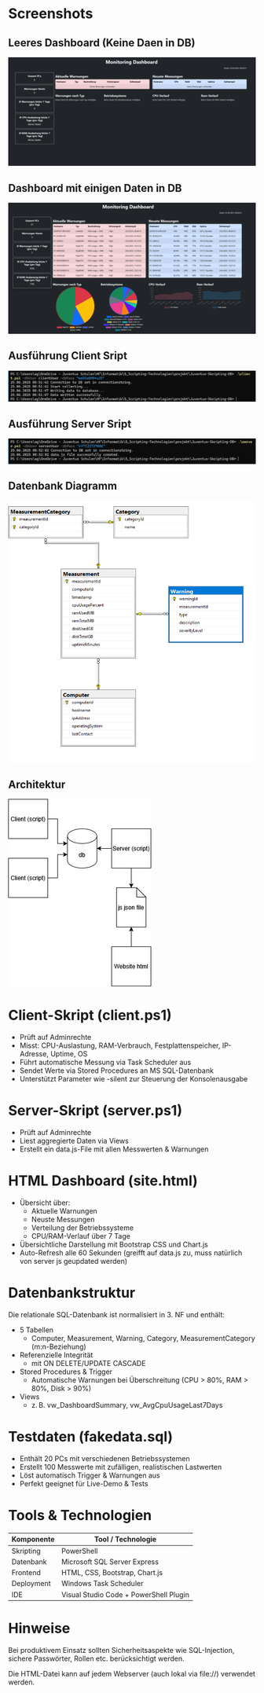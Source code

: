 # Screenshots

## Leeres Dashboard (Keine Daen in DB)

![Arduino](./.img/dashboard-empty.PNG)

## Dashboard mit einigen Daten in DB

![Arduino](./.img/dashboard-full.PNG)

## Ausführung Client Sript

![Arduino](./.img/client-script.PNG)

## Ausführung Server Sript

![Arduino](./.img/server-script.PNG)

## Datenbank Diagramm

![Arduino](./.img/db-dia.PNG)

## Architektur

![Arduino](./.img/aufbau.PNG)

# Client-Skript (client.ps1)

- Prüft auf Adminrechte
- Misst: CPU-Auslastung, RAM-Verbrauch, Festplattenspeicher, IP-Adresse, Uptime, OS
- Führt automatische Messung via Task Scheduler aus
- Sendet Werte via Stored Procedures an MS SQL-Datenbank
- Unterstützt Parameter wie -silent zur Steuerung der Konsolenausgabe

# Server-Skript (server.ps1)

- Prüft auf Adminrechte
- Liest aggregierte Daten via Views
- Erstellt ein data.js-File mit allen Messwerten & Warnungen

# HTML Dashboard (site.html)

- Übersicht über:
  - Aktuelle Warnungen
  - Neuste Messungen
  - Verteilung der Betriebssysteme
  - CPU/RAM-Verlauf über 7 Tage
- Übersichtliche Darstellung mit Bootstrap CSS und Chart.js
- Auto-Refresh alle 60 Sekunden (greifft auf data.js zu, muss natürlich von server js geupdated werden)

# Datenbankstruktur

Die relationale SQL-Datenbank ist normalisiert in 3. NF und enthält:

- 5 Tabellen
  - Computer, Measurement, Warning, Category, MeasurementCategory (m:n-Beziehung)
- Referenzielle Integrität
  - mit ON DELETE/UPDATE CASCADE
- Stored Procedures & Trigger
  - Automatische Warnungen bei Überschreitung (CPU > 80%, RAM > 80%, Disk > 90%)
- Views
  - z. B. vw_DashboardSummary, vw_AvgCpuUsageLast7Days

# Testdaten (fakedata.sql)

- Enthält 20 PCs mit verschiedenen Betriebssystemen
- Erstellt 100 Messwerte mit zufälligen, realistischen Lastwerten
- Löst automatisch Trigger & Warnungen aus
- Perfekt geeignet für Live-Demo & Tests

# Tools & Technologien

| **Komponente** | **Tool / Technologie**                 |
| -------------- | -------------------------------------- |
| Skripting      | PowerShell                             |
| Datenbank      | Microsoft SQL Server Express           |
| Frontend       | HTML, CSS, Bootstrap, Chart.js         |
| Deployment     | Windows Task Scheduler                 |
| IDE            | Visual Studio Code + PowerShell Plugin |

# Hinweise

Bei produktivem Einsatz sollten Sicherheitsaspekte wie SQL-Injection, sichere Passwörter, Rollen etc. berücksichtigt werden.

Die HTML-Datei kann auf jedem Webserver (auch lokal via file://) verwendet werden.
